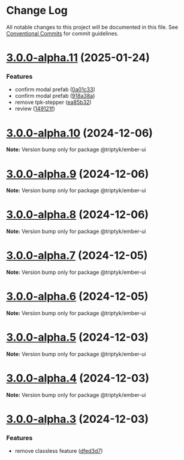 # Change Log

All notable changes to this project will be documented in this file.
See [Conventional Commits](https://conventionalcommits.org) for commit guidelines.

# [3.0.0-alpha.11](https://github.com/TRIPTYK/ember-common-ui/compare/v3.0.0-alpha.10...v3.0.0-alpha.11) (2025-01-24)


### Features

* confirm modal prefab ([0a01c33](https://github.com/TRIPTYK/ember-common-ui/commit/0a01c3341e1ab7bfb025fcb80f5b69ad4c037847))
* confirm modal prefab ([918a38a](https://github.com/TRIPTYK/ember-common-ui/commit/918a38a6938d70e1ae5a329a57f5342be51dbe84))
* remove tpk-stepper ([ea85b32](https://github.com/TRIPTYK/ember-common-ui/commit/ea85b32199f8459089989910aeb8f82ceb8161bc))
* review ([149121f](https://github.com/TRIPTYK/ember-common-ui/commit/149121fe856b11809784d0ac69fb021c05dabd0c))





# [3.0.0-alpha.10](https://github.com/TRIPTYK/ember-common-ui/compare/v3.0.0-alpha.9...v3.0.0-alpha.10) (2024-12-06)

**Note:** Version bump only for package @triptyk/ember-ui





# [3.0.0-alpha.9](https://github.com/TRIPTYK/ember-common-ui/compare/v3.0.0-alpha.8...v3.0.0-alpha.9) (2024-12-06)

**Note:** Version bump only for package @triptyk/ember-ui





# [3.0.0-alpha.8](https://github.com/TRIPTYK/ember-common-ui/compare/v3.0.0-alpha.7...v3.0.0-alpha.8) (2024-12-06)

**Note:** Version bump only for package @triptyk/ember-ui





# [3.0.0-alpha.7](https://github.com/TRIPTYK/ember-common-ui/compare/v3.0.0-alpha.6...v3.0.0-alpha.7) (2024-12-05)

**Note:** Version bump only for package @triptyk/ember-ui





# [3.0.0-alpha.6](https://github.com/TRIPTYK/ember-common-ui/compare/v3.0.0-alpha.5...v3.0.0-alpha.6) (2024-12-05)

**Note:** Version bump only for package @triptyk/ember-ui





# [3.0.0-alpha.5](https://github.com/TRIPTYK/ember-common-ui/compare/v3.0.0-alpha.3...v3.0.0-alpha.5) (2024-12-03)

**Note:** Version bump only for package @triptyk/ember-ui





# [3.0.0-alpha.4](https://github.com/TRIPTYK/ember-common-ui/compare/v3.0.0-alpha.3...v3.0.0-alpha.4) (2024-12-03)

**Note:** Version bump only for package @triptyk/ember-ui





# [3.0.0-alpha.3](https://github.com/TRIPTYK/ember-common-ui/compare/v3.0.0-alpha.2...v3.0.0-alpha.3) (2024-12-03)


### Features

* remove classless feature ([dfed3d7](https://github.com/TRIPTYK/ember-common-ui/commit/dfed3d7226288bc84824f72f8f69174380604d97))
